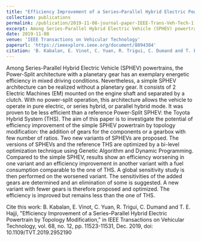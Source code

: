 ```yaml
---
title: "Efficiency Improvement of a Series–Parallel Hybrid Electric Powertrain by Topology Modification"
collection: publications
permalink: /publication/2019-11-08-journal-paper-IEEE-Trans-Veh-Tech-1
excerpt: Among Series-Parallel Hybrid Electric Vehicle (SPHEV) powertrains, the Power-Split architecture with a planetary gear has an exemplary energetic efficiency in mixed driving conditions. Nevertheless, a simple SPHEV architecture can be realized without a planetary gear. It consists of 2 Electric Machines (EM) mounted on the engine shaft and separated by a clutch. With no power-split operation, this architecture allows the vehicle to operate in pure electric, or series hybrid, or parallel hybrid mode. It was proven to be less efficient than a reference Power-Split SPHEV: the Toyota Hybrid System (THS). The aim of this paper is to investigate the potential of efficiency improvement of the simple SPHEV powertrain by topology modification: the addition of gears for the components or a gearbox with few number of ratios. Two new variants of SPHEVs are proposed. The versions of SPHEVs and the reference THS are optimized by a bi-level optimization technique using Genetic Algorithm and Dynamic Programming. Compared to the simple SPHEV, results show an efficiency worsening in one variant and an efficiency improvement in another variant with a fuel consumption comparable to the one of THS. A global sensitivity study is then performed on the worsened variant. The sensitivities of the added gears are determined and an elimination of some is suggested. A new variant with fewer gears is therefore proposed and optimized. The efficiency is improved but remains less than the one of THS.
date: 2019-11-08
venue: 'IEEE Transactions on Vehicular Technology'
paperurl: 'https://ieeexplore.ieee.org/document/8894384'
citation: 'B. Kabalan, E. Vinot, C. Yuan, R. Trigui, C. Dumand and T. E. Hajji, "Efficiency Improvement of a Series–Parallel Hybrid Electric Powertrain by Topology Modification," in IEEE Transactions on Vehicular Technology, vol. 68, no. 12, pp. 11523-11531, Dec. 2019, doi: 10.1109/TVT.2019.2952190'
---
```


Among Series-Parallel Hybrid Electric Vehicle (SPHEV) powertrains, the Power-Split architecture with a planetary gear has an exemplary energetic efficiency in mixed driving conditions. Nevertheless, a simple SPHEV architecture can be realized without a planetary gear. It consists of 2 Electric Machines (EM) mounted on the engine shaft and separated by a clutch. With no power-split operation, this architecture allows the vehicle to operate in pure electric, or series hybrid, or parallel hybrid mode. It was proven to be less efficient than a reference Power-Split SPHEV: the Toyota Hybrid System (THS). The aim of this paper is to investigate the potential of efficiency improvement of the simple SPHEV powertrain by topology modification: the addition of gears for the components or a gearbox with few number of ratios. Two new variants of SPHEVs are proposed. The versions of SPHEVs and the reference THS are optimized by a bi-level optimization technique using Genetic Algorithm and Dynamic Programming. Compared to the simple SPHEV, results show an efficiency worsening in one variant and an efficiency improvement in another variant with a fuel consumption comparable to the one of THS. A global sensitivity study is then performed on the worsened variant. The sensitivities of the added gears are determined and an elimination of some is suggested. A new variant with fewer gears is therefore proposed and optimized. The efficiency is improved but remains less than the one of THS.


Cite this work: B. Kabalan, E. Vinot, C. Yuan, R. Trigui, C. Dumand and T. E. Hajji, "Efficiency Improvement of a Series–Parallel Hybrid Electric Powertrain by Topology Modification," in IEEE Transactions on Vehicular Technology, vol. 68, no. 12, pp. 11523-11531, Dec. 2019, doi: 10.1109/TVT.2019.2952190
